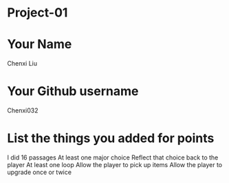 # Project-01

# Your Name
Chenxi Liu

# Your Github username
Chenxi032

# List the things you added for points
I did 16 passages
At least one major choice
Reflect that choice back to the player
At least one loop
Allow the player to pick up items
Allow the player to upgrade once or twice
